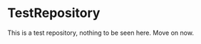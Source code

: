 TestRepository
==============

This is a test repository, nothing to be seen here. Move on now.  
 
 
  
 
 
   
     
        
         
       
       
         
      
        
    
   
      
   
     
   
  
 
 
 

